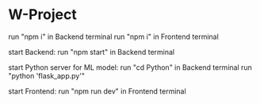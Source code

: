 # W-Project

run "npm i" in Backend terminal
run "npm i" in Frontend terminal

start Backend:
  run "npm start" in Backend terminal

start Python server for ML model:
  run "cd Python" in Backend terminal
  run "python 'flask_app.py'"

start Frontend:
  run "npm run dev" in Frontend terminal
